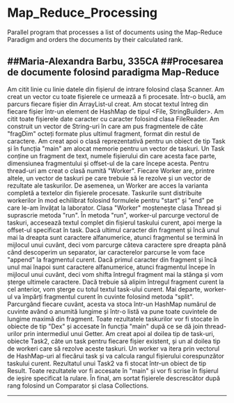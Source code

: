 # Map_Reduce_Processing
Parallel program that processes a list of documents using the Map-Reduce Paradigm and orders the documents by their calculated rank.

##Maria-Alexandra Barbu, 335CA
##Procesarea de documente folosind paradigma Map-Reduce
-------------------------------------------------------------------------------

Am citit linie cu linie datele din fișierul de intrare folosind clasa
Scanner. Am creat un vector cu toate fișierele ce urmează a fi procesate.
Într-o buclă, am parcurs fiecare fișier din ArrayList-ul creat. Am stocat
textul întreg din fiecare fișier într-un element de HashMap de tipul
<File, StringBuilder>. Am citit toate fișierele date caracter cu caracter
folosind clasa FileReader. Am construit un vector de String-uri în care am pus
fragmentele de câte "fragDim" octeți formate plus ultimul fragment, format din
restul de caractere. Am creat apoi o clasă reprezentativă pentru un obiect de
tip Task și în funcția "main" am alocat memorie pentru un vector de taskuri. Un
Task conține un fragment de text, numele fișierului din care acesta face parte,
dimensiunea fragmentului și offset-ul de la care începe acesta. Pentru
thread-uri am creat o clasă numită "Worker". Fiecare Worker are, printre
altele, un vector de taskuri pe care trebuie să le rezolve și un vector de
rezultate ale taskurilor. De asemenea, un Worker are acces la varianta completă
a textelor din fișierele procesate. Taskurile sunt distribuite workerilor în
mod echilibrat folosind formulele pentru "start" și "end" pe care le-am învățat
la laborator. Clasa "Worker" moștenește clasa Thread și suprascrie metoda
"run". În metoda "run", worker-ul parcurge vectorul de taskuri, accesează
textul complet din fișierul taskului curent, apoi merge la offset-ul specificat
în task. Dacă ultimul caracter din fragment și încă unul mai la dreapta sunt
caractere alfanumerice, atunci fragmentul se termină în mijlocul unui cuvânt,
deci vom parcurge câteva caractere spre dreapta până când descoperim un
separator, iar caracterelor parcurse le vom face "append" la fragmentul curent.
Dacă primul caracter din fragment și încă unul mai înapoi sunt caractere
alfanumerice, atunci fragmentul începe în mijlocul unui cuvânt, deci vom shifta
întregul fragment mai la stânga și vom șterge ultimele caractere. Dacă trebuie
să alipim întregul fragment curent la cel anterior, vom șterge cu totul textul
task-ului curent. Mai departe, worker-ul va împărți fragmentul curent în
cuvinte folosind metoda "split". Parcurgând fiecare cuvânt, acesta va stoca
într-un HashMap numărul de cuvinte având o anumită lungime și într-o listă va
pune toate cuvintele de lungime maximă din fragment. Toate rezultatele
taskurilor vor fi stocate în obiecte de tip "Dex" și accesate în funcția "main"
după ce se dă join thread-urilor prin intermediul unui Getter. Am creat apoi al
doilea tip de task-uri, obiecte Task2, câte un task pentru fiecare fișier
existent, și un al doilea tip de workeri care să rezolve aceste taskuri. Un
worker va itera prin vectorul de HashMap-uri al fiecărui task și va calcula
rangul fișierului corespunzător taskului curent. Rezultatul unui Task2 va fi
stocat într-un obiect de tip Result. Toate rezultatele vor fi accesate în
"main" și vor fi scrise în fișierul de ieșire specificat la rulare. În final,
am sortat fișierele descrescător după rang folosind un Comparator și clasa
Collections.

-------------------------------------------------------------------------------

